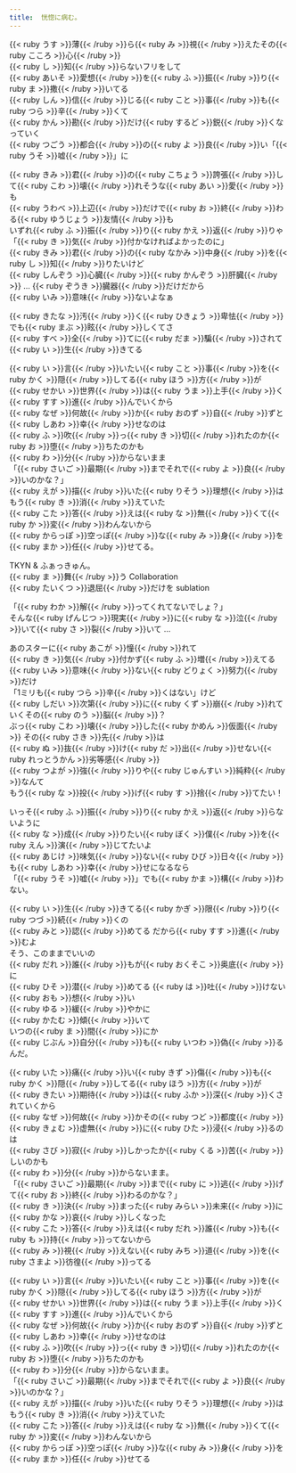 ```yaml
---
title:  恍惚に病む。
---
```


{{< ruby うす >}}薄{{< /ruby >}}ら{{< ruby み >}}視{{< /ruby >}}えたその{{< ruby こころ >}}心{{< /ruby >}}  
{{< ruby し >}}知{{< /ruby >}}らないフリをして  
{{< ruby あいそ >}}愛想{{< /ruby >}}を{{< ruby ふ >}}振{{< /ruby >}}り{{< ruby ま >}}撒{{< /ruby >}}いてる  
{{< ruby しん >}}信{{< /ruby >}}じる{{< ruby こと >}}事{{< /ruby >}}も{{< ruby つら >}}辛{{< /ruby >}}くて  
{{< ruby かん >}}勘{{< /ruby >}}だけ{{< ruby するど >}}鋭{{< /ruby >}}くなっていく  
{{< ruby つごう >}}都合{{< /ruby >}}の{{< ruby よ >}}良{{< /ruby >}}い「{{< ruby うそ >}}嘘{{< /ruby >}}」に  

{{< ruby きみ >}}君{{< /ruby >}}の{{< ruby こちょう >}}誇張{{< /ruby >}}して{{< ruby こわ >}}壊{{< /ruby >}}れそうな{{< ruby あい >}}愛{{< /ruby >}}も  
{{< ruby うわべ >}}上辺{{< /ruby >}}だけで{{< ruby お >}}終{{< /ruby >}}わる{{< ruby ゆうじょう >}}友情{{< /ruby >}}も  
いずれ{{< ruby ふ >}}振{{< /ruby >}}り{{< ruby かえ >}}返{{< /ruby >}}りゃ  
「{{< ruby き >}}気{{< /ruby >}}付かなければよかったのに」  
{{< ruby きみ >}}君{{< /ruby >}}の{{< ruby なかみ >}}中身{{< /ruby >}}を{{< ruby し >}}知{{< /ruby >}}りたいけど  
{{< ruby しんぞう >}}心臓{{< /ruby >}}{{< ruby かんぞう >}}肝臓{{< /ruby >}} ... {{< ruby ぞうき >}}臓器{{< /ruby >}}だけだから  
{{< ruby いみ >}}意味{{< /ruby >}}ないよなぁ  

{{< ruby きたな >}}汚{{< /ruby >}}く{{< ruby ひきょう >}}卑怯{{< /ruby >}}でも{{< ruby まぶ >}}眩{{< /ruby >}}しくてさ  
{{< ruby すべ >}}全{{< /ruby >}}てに{{< ruby だま >}}騙{{< /ruby >}}されて{{< ruby い >}}生{{< /ruby >}}きてる  

{{< ruby い >}}言{{< /ruby >}}いたい{{< ruby こと >}}事{{< /ruby >}}を{{< ruby かく >}}隠{{< /ruby >}}してる{{< ruby ほう >}}方{{< /ruby >}}が  
{{< ruby せかい >}}世界{{< /ruby >}}は{{< ruby うま >}}上手{{< /ruby >}}く{{< ruby すす >}}進{{< /ruby >}}んでいくから  
{{< ruby なぜ >}}何故{{< /ruby >}}か{{< ruby おのず >}}自{{< /ruby >}}ずと{{< ruby しあわ >}}幸{{< /ruby >}}せなのは  
{{< ruby ふ >}}吹{{< /ruby >}}っ{{< ruby き >}}切{{< /ruby >}}れたのか{{< ruby お >}}堕{{< /ruby >}}ちたのかも  
{{< ruby わ >}}分{{< /ruby >}}からないまま  
「{{< ruby さいご >}}最期{{< /ruby >}}までそれで{{< ruby よ >}}良{{< /ruby >}}いのかな？」  
{{< ruby えが >}}描{{< /ruby >}}いた{{< ruby りそう >}}理想{{< /ruby >}}はもう{{< ruby き >}}消{{< /ruby >}}えていた  
{{< ruby こた >}}答{{< /ruby >}}えは{{< ruby な >}}無{{< /ruby >}}くて{{< ruby か >}}変{{< /ruby >}}わんないから  
{{< ruby からっぽ >}}空っぽ{{< /ruby >}}な{{< ruby み >}}身{{< /ruby >}}を{{< ruby まか >}}任{{< /ruby >}}せてる。  

TKYN & ふぁっきゅん。  
{{< ruby ま >}}舞{{< /ruby >}}う Collaboration  
{{< ruby たいくつ >}}退屈{{< /ruby >}}だけを sublation  

「{{< ruby わか >}}解{{< /ruby >}}ってくれてないでしょ？」  
そんな{{< ruby げんじつ >}}現実{{< /ruby >}}に{{< ruby な >}}泣{{< /ruby >}}いて{{< ruby さ >}}裂{{< /ruby >}}いて ...  

あのスターに{{< ruby あこが >}}憧{{< /ruby >}}れて  
{{< ruby き >}}気{{< /ruby >}}付かず{{< ruby ふ >}}増{{< /ruby >}}えてる  
{{< ruby いみ >}}意味{{< /ruby >}}ない{{< ruby どりょく >}}努力{{< /ruby >}}だけ  
「1ミリも{{< ruby つら >}}辛{{< /ruby >}}くはない」けど  
{{< ruby しだい >}}次第{{< /ruby >}}に{{< ruby くず >}}崩{{< /ruby >}}れていくその{{< ruby のう >}}脳{{< /ruby >}}？  
ぶっ{{< ruby こわ >}}壊{{< /ruby >}}した{{< ruby かめん >}}仮面{{< /ruby >}} その{{< ruby さき >}}先{{< /ruby >}}は  
{{< ruby ぬ >}}抜{{< /ruby >}}け{{< ruby だ >}}出{{< /ruby >}}せない{{< ruby れっとうかん >}}劣等感{{< /ruby >}}  
{{< ruby つよが >}}強{{< /ruby >}}りや{{< ruby じゅんすい >}}純粋{{< /ruby >}}なんて  
もう{{< ruby な >}}投{{< /ruby >}}げ{{< ruby す >}}捨{{< /ruby >}}てたい！  

いっそ{{< ruby ふ >}}振{{< /ruby >}}り{{< ruby かえ >}}返{{< /ruby >}}らないように  
{{< ruby な >}}成{{< /ruby >}}りたい{{< ruby ぼく >}}僕{{< /ruby >}}を{{< ruby えん >}}演{{< /ruby >}}じてたいよ  
{{< ruby あじけ >}}味気{{< /ruby >}}ない{{< ruby ひび >}}日々{{< /ruby >}}も{{< ruby しあわ >}}幸{{< /ruby >}}せになるなら  
「{{< ruby うそ >}}嘘{{< /ruby >}}」でも{{< ruby かま >}}構{{< /ruby >}}わない。  

{{< ruby い >}}生{{< /ruby >}}きてる{{< ruby かぎ >}}限{{< /ruby >}}り{{< ruby つづ >}}続{{< /ruby >}}くの  
{{< ruby みと >}}認{{< /ruby >}}めてる だから{{< ruby すす >}}進{{< /ruby >}}むよ  
そう、このままでいいの  
{{< ruby だれ >}}誰{{< /ruby >}}もが{{< ruby おくそこ >}}奥底{{< /ruby >}}に  
{{< ruby ひそ >}}潜{{< /ruby >}}めてる {{< ruby は >}}吐{{< /ruby >}}けない{{< ruby おも >}}想{{< /ruby >}}い  
{{< ruby ゆる >}}緩{{< /ruby >}}やかに  
{{< ruby かたむ >}}傾{{< /ruby >}}いて  
いつの{{< ruby ま >}}間{{< /ruby >}}にか  
{{< ruby じぶん >}}自分{{< /ruby >}}も{{< ruby いつわ >}}偽{{< /ruby >}}るんだ。  

{{< ruby いた >}}痛{{< /ruby >}}い{{< ruby きず >}}傷{{< /ruby >}}も{{< ruby かく >}}隠{{< /ruby >}}してる{{< ruby ほう >}}方{{< /ruby >}}が  
{{< ruby きたい >}}期待{{< /ruby >}}は{{< ruby ふか >}}深{{< /ruby >}}くされていくから  
{{< ruby なぜ >}}何故{{< /ruby >}}かその{{< ruby つど >}}都度{{< /ruby >}} {{< ruby きょむ >}}虚無{{< /ruby >}}に{{< ruby ひた >}}浸{{< /ruby >}}るのは  
{{< ruby さび >}}寂{{< /ruby >}}しかったか{{< ruby くる >}}苦{{< /ruby >}}しいのかも  
{{< ruby わ >}}分{{< /ruby >}}からないまま。  
「{{< ruby さいご >}}最期{{< /ruby >}}まで{{< ruby に >}}逃{{< /ruby >}}げて{{< ruby お >}}終{{< /ruby >}}わるのかな？」  
{{< ruby き >}}決{{< /ruby >}}まった{{< ruby みらい >}}未来{{< /ruby >}}に{{< ruby かな >}}哀{{< /ruby >}}しくなった  
{{< ruby こた >}}答{{< /ruby >}}えは{{< ruby だれ >}}誰{{< /ruby >}}も{{< ruby も >}}持{{< /ruby >}}ってないから  
{{< ruby み >}}視{{< /ruby >}}えない{{< ruby みち >}}道{{< /ruby >}}を{{< ruby さまよ >}}彷徨{{< /ruby >}}ってる  

{{< ruby い >}}言{{< /ruby >}}いたい{{< ruby こと >}}事{{< /ruby >}}を{{< ruby かく >}}隠{{< /ruby >}}してる{{< ruby ほう >}}方{{< /ruby >}}が  
{{< ruby せかい >}}世界{{< /ruby >}}は{{< ruby うま >}}上手{{< /ruby >}}く{{< ruby すす >}}進{{< /ruby >}}んでいくから  
{{< ruby なぜ >}}何故{{< /ruby >}}か{{< ruby おのず >}}自{{< /ruby >}}ずと{{< ruby しあわ >}}幸{{< /ruby >}}せなのは  
{{< ruby ふ >}}吹{{< /ruby >}}っ{{< ruby き >}}切{{< /ruby >}}れたのか{{< ruby お >}}堕{{< /ruby >}}ちたのかも  
{{< ruby わ >}}分{{< /ruby >}}からないまま。  
「{{< ruby さいご >}}最期{{< /ruby >}}までそれで{{< ruby よ >}}良{{< /ruby >}}いのかな？」  
{{< ruby えが >}}描{{< /ruby >}}いた{{< ruby りそう >}}理想{{< /ruby >}}はもう{{< ruby き >}}消{{< /ruby >}}えていた  
{{< ruby こた >}}答{{< /ruby >}}えは{{< ruby な >}}無{{< /ruby >}}くて{{< ruby か >}}変{{< /ruby >}}わんないから  
{{< ruby からっぽ >}}空っぽ{{< /ruby >}}な{{< ruby み >}}身{{< /ruby >}}を{{< ruby まか >}}任{{< /ruby >}}せてる  
